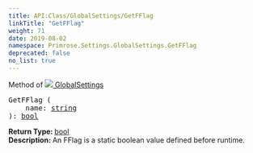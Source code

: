 ```yaml
---
title: API:Class/GlobalSettings/GetFFlag
linkTitle: "GetFFlag"
weight: 71
date: 2019-08-02
namespace: Primrose.Settings.GlobalSettings.GetFFlag
deprecated: false
no_list: true
---
```

Method of <a href="/docs/api-reference/Class/GlobalSettings"><img src="/icons/silk/folder_config.png"/>&nbsp;GlobalSettings</a>
<pre class="method-declaration">
GetFFlag (
    name: <a class="type" href="/docs/api-reference/System/string">string</a>
): <a class="type" href="/docs/api-reference/System/Primitives#boolean">bool</a></pre>
<b>Return Type: </b>
<a class="type" href="/docs/api-reference/System/Primitives#boolean">bool</a>
<br/>
<b>Description: </b>
An FFlag is a static boolean value defined before runtime.

